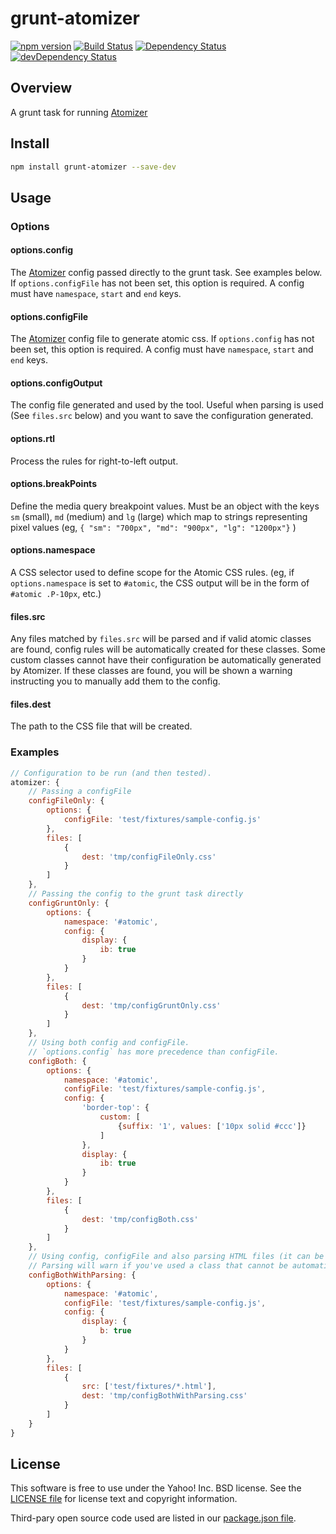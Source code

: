 # grunt-atomizer 

[![npm version](https://badge.fury.io/js/grunt-atomizer.svg)](http://badge.fury.io/js/grunt-atomizer)
[![Build Status](https://travis-ci.org/yahoo/grunt-atomizer.svg?branch=master)](https://travis-ci.org/yahoo/grunt-atomizer)
[![Dependency Status](https://david-dm.org/yahoo/grunt-atomizer.svg)](https://david-dm.org/yahoo/grunt-atomizer)
[![devDependency Status](https://david-dm.org/yahoo/grunt-atomizer/dev-status.svg)](https://david-dm.org/yahoo/grunt-atomizer#info=devDependencies)

## Overview

A grunt task for running [Atomizer](http://github.com/yahoo/atomizer)

## Install

```bash
npm install grunt-atomizer --save-dev
```

## Usage

### Options

#### options.config

The [Atomizer](/yahoo/atomizer) config passed directly to the grunt task. See examples below. If `options.configFile` has not been set, this option is required. A config must have `namespace`, `start` and `end` keys.

#### options.configFile

The [Atomizer](/yahoo/atomizer) config file to generate atomic css. If `options.config` has not been set, this option is required. A config must have `namespace`, `start` and `end` keys.

#### options.configOutput

The config file generated and used by the tool. Useful when parsing is used (See `files.src` below) and you want to save the configuration generated.

#### options.rtl

Process the rules for right-to-left output.

#### options.breakPoints

Define the media query breakpoint values.  Must be an object with the keys `sm` (small), `md` (medium) and `lg` (large) which map to strings representing pixel values (eg, `{ "sm": "700px", "md": "900px", "lg": "1200px"}` )

#### options.namespace

A CSS selector used to define scope for the Atomic CSS rules.  (eg, if `options.namespace` is set to `#atomic`, the CSS output will be in the form of `#atomic .P-10px`, etc.)

#### files.src

Any files matched by `files.src` will be parsed and if valid atomic classes are found, config rules will be automatically created for these classes. Some custom classes cannot have their configuration be automatically generated by Atomizer. If these classes are found, you will be shown a warning instructing you to manually add them to the config.

#### files.dest

The path to the CSS file that will be created.

### Examples

```javascript
// Configuration to be run (and then tested).
atomizer: {
    // Passing a configFile
    configFileOnly: {
        options: {
            configFile: 'test/fixtures/sample-config.js'
        },
        files: [
            {
                dest: 'tmp/configFileOnly.css'
            }
        ]
    },
    // Passing the config to the grunt task directly
    configGruntOnly: {
        options: {
            namespace: '#atomic',
            config: {
                display: {
                    ib: true
                }
            }
        },
        files: [
            {
                dest: 'tmp/configGruntOnly.css'
            }
        ]
    },
    // Using both config and configFile.
    // `options.config` has more precedence than configFile.
    configBoth: {
        options: {
            namespace: '#atomic',
            configFile: 'test/fixtures/sample-config.js',
            config: {
                'border-top': {
                    custom: [
                        {suffix: '1', values: ['10px solid #ccc']}
                    ]
                },
                display: {
                    ib: true
                }
            }
        },
        files: [
            {
                dest: 'tmp/configBoth.css'
            }
        ]
    },
    // Using config, configFile and also parsing HTML files (it can be any type of file)
    // Parsing will warn if you've used a class that cannot be automatically generated and therefore requires you to manually add it to the config.
    configBothWithParsing: {
        options: {
            namespace: '#atomic',
            configFile: 'test/fixtures/sample-config.js',
            config: {
                display: {
                    b: true
                }
            }
        },
        files: [
            {
                src: ['test/fixtures/*.html'],
                dest: 'tmp/configBothWithParsing.css'
            }
        ]
    }
}
```

## License

This software is free to use under the Yahoo! Inc. BSD license.
See the [LICENSE file][] for license text and copyright information.

[LICENSE file]: https://github.com/yahoo/grunt-atomizer/blob/master/LICENSE.md

Third-pary open source code used are listed in our [package.json file]( https://github.com/yahoo/grunt-atomizer/blob/master/package.json).
